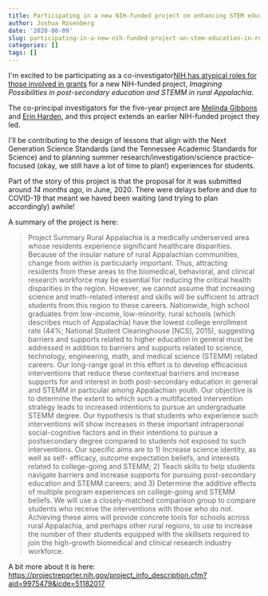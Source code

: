 ```yaml
---
title: Participating in a new NIH-funded project on enhancing STEM education in rural Appalachia
author: Joshua Rosenberg
date: '2020-08-09'
slug: participating-in-a-new-nih-funded-project-on-stem-education-in-rural-appalachia
categories: []
tags: []
---
```


I'm excited to be participating as a co-investigator[NIH has atypical roles for those involved in grants](https://www.niaid.nih.gov/grants-contracts/roles-determine-eligibility-other-requirements) for a new NIH-funded project, *Imagining Possibilities in post-secondary education and STEMM in rural Appalachia*. 

The co-principal investigators  for the five-year project are [Melinda Gibbons](https://epc.utk.edu/people/melinda-gibbons-phd-ncc/) and [Erin Harden](https://psychology.utk.edu/faculty/hardin.php), and this project extends an earlier NIH-funded project they led. 

I'll be contributing to the design of lessons that align with the Next Generation Science Standards (and the Tennessee Academic Standards for Science) and to planning summer research/investigation/science practice-focused (okay, we still have a lot of time to plan!) experiences for students.

Part of the story of this project is that the proposal for it was submitted around *14 months ago*, in June, 2020. There were delays before and due to COVID-19 that meant we haved been waiting (and trying to plan accordingly) awhile!

A summary of the project is here:

> Project Summary Rural Appalachia is a medically underserved area whose residents experience significant healthcare disparities. Because of the insular nature of rural Appalachian communities, change from within is particularly important. Thus, attracting residents from these areas to the biomedical, behavioral, and clinical research workforce may be essential for reducing the critical health disparities in the region. However, we cannot assume that increasing science and math-related interest and skills will be sufficient to attract students from this region to these careers. Nationwide, high school graduates from low-income, low-minority, rural schools (which describes much of Appalachia) have the lowest college enrollment rate (44%; National Student Clearinghouse [NCS], 2015), suggesting barriers and supports related to higher education in general must be addressed in addition to barriers and supports related to science, technology, engineering, math, and medical science (STEMM) related careers. Our long-range goal in this effort is to develop efficacious interventions that reduce these contextual barriers and increase supports for and interest in both post-secondary education in general and STEMM in particular among Appalachian youth. Our objective is to determine the extent to which such a multifaceted intervention strategy leads to increased intentions to pursue an undergraduate STEMM degree. Our hypothesis is that students who experience such interventions will show increases in these important intrapersonal social-cognitive factors and in their intentions to pursue a postsecondary degree compared to students not exposed to such interventions. Our specific aims are to 1) Increase science identity, as well as self- efficacy, outcome expectation beliefs, and interests related to college-going and STEMM; 2) Teach skills to help students navigate barriers and increase supports for pursuing post-secondary education and STEMM careers; and 3) Determine the additive effects of multiple program experiences on college-going and STEMM beliefs. We will use a closely-matched comparison group to compare students who receive the interventions with those who do not. Achieving these aims will provide concrete tools for schools across rural Appalachia, and perhaps other rural regions, to use to increase the number of their students equipped with the skillsets required to join the high-growth biomedical and clinical research industry workforce.

A bit more about it is here: https://projectreporter.nih.gov/project_info_description.cfm?aid=9975479&icde=51182017
